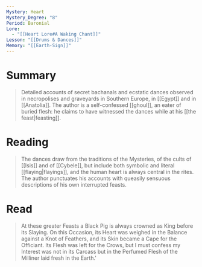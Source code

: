```yaml
---
Mystery: Heart
Mystery_Degree: "8"
Period: Baronial
Lore:
  - "[[Heart Lore#A Waking Chant]]"
Lesson: "[[Drums & Dances]]"
Memory: "[[Earth-Sign]]"
---
```

# Summary
>Detailed accounts of secret bachanals and ecstatic dances observed in necropolises and graveyards in Southern Europe, in [[Egypt]] and in [[Anatolia]]. The author is a self-confessed [[ghoul]], an eater of buried flesh: he claims to have witnessed the dances while at his [[the feast|feasting]].
# Reading
>The dances draw from the traditions of the Mysteries, of the cults of [[Isis]] and of [[Cybele]], but include both symbolic and literal [[flaying|flayings]], and the human heart is always central in the rites. The author punctuates his accounts with queasily sensuous descriptions of his own interrupted feasts.
# Read
>At these greater Feasts a Black Pig is always crowned as King before its Slaying. On this Occasion, its Heart was weighed in the Balance against a Knot of Feathers, and its Skin became a Cape for the Officiant. Its Flesh was left for the Crows, but I must confess my Interest was not in its Carcass but in the Perfumed Flesh of the Milliner laid fresh in the Earth.'

